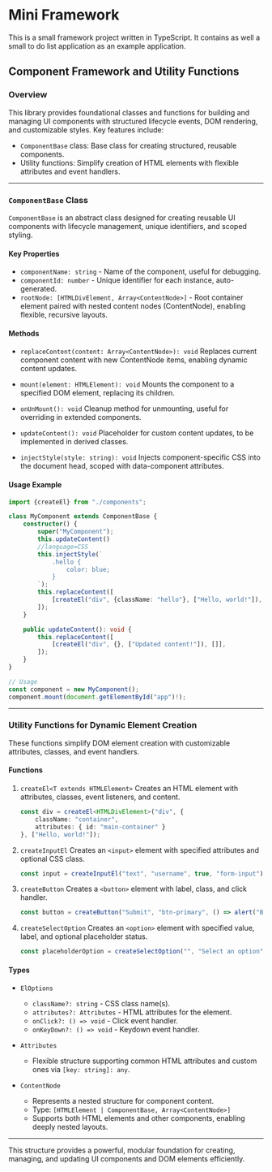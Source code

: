 # Mini Framework

This is a small framework project written in TypeScript. It contains as well a small to do list application as an example application.

## Component Framework and Utility Functions

### Overview
This library provides foundational classes and functions for building and managing UI components with structured lifecycle events, DOM rendering, and customizable styles. Key features include:

- `ComponentBase` class: Base class for creating structured, reusable components.
- Utility functions: Simplify creation of HTML elements with flexible attributes and event handlers.

---

### `ComponentBase` Class

`ComponentBase` is an abstract class designed for creating reusable UI components with lifecycle management, unique identifiers, and scoped styling.

#### Key Properties

- `componentName: string` - Name of the component, useful for debugging.
- `componentId: number` - Unique identifier for each instance, auto-generated.
- `rootNode: [HTMLDivElement, Array<ContentNode>]` - Root container element paired with nested content nodes (ContentNode), enabling flexible, recursive layouts.

#### Methods

- `replaceContent(content: Array<ContentNode>): void`
Replaces current component content with new ContentNode items, enabling dynamic content updates.

- `mount(element: HTMLElement): void`
Mounts the component to a specified DOM element, replacing its children.

- `onUnMount(): void`
Cleanup method for unmounting, useful for overriding in extended components.

- `updateContent(): void`
Placeholder for custom content updates, to be implemented in derived classes.

- `injectStyle(style: string): void`
Injects component-specific CSS into the document head, scoped with data-component attributes.

#### Usage Example

```typescript
import {createEl} from "./components";

class MyComponent extends ComponentBase {
    constructor() {
        super("MyComponent");
        this.updateContent()
        //language=CSS
        this.injectStyle(`
            .hello {
                color: blue;
            }
        `);
        this.replaceContent([
            [createEl("div", {className: "hello"}, ["Hello, world!"]), []],
        ]);
    }

    public updateContent(): void {
        this.replaceContent([
            [createEl("div", {}, ["Updated content!"]), []],
        ]);
    }
}

// Usage
const component = new MyComponent();
component.mount(document.getElementById("app")!);
```

---

### Utility Functions for Dynamic Element Creation

These functions simplify DOM element creation with customizable attributes, classes, and event handlers.

#### Functions

1. `createEl<T extends HTMLElement>`
    Creates an HTML element with attributes, classes, event listeners, and content.

    ```typescript
    const div = createEl<HTMLDivElement>("div", {
        className: "container",
        attributes: { id: "main-container" }
    }, ["Hello, world!"]);
    ```

2. `createInputEl`
   Creates an `<input>` element with specified attributes and optional CSS class.

    ```typescript
    const input = createInputEl("text", "username", true, "form-input");
    ```

3. `createButton`
    Creates a `<button>` element with label, class, and click handler.

    ```typescript
    const button = createButton("Submit", "btn-primary", () => alert("Button clicked!"));
    ```

4. `createSelectOption`
    Creates an `<option>` element with specified value, label, and optional placeholder status.

    ```typescript
    const placeholderOption = createSelectOption("", "Select an option", true);
    ```

#### Types
- `ElOptions`

    - `className?: string` - CSS class name(s).
    - `attributes?: Attributes` - HTML attributes for the element.
    - `onClick?: () => void` - Click event handler.
    - `onKeyDown?: () => void` - Keydown event handler.

- `Attributes`

    - Flexible structure supporting common HTML attributes and custom ones via `[key: string]: any`.

- `ContentNode`

    - Represents a nested structure for component content.
    - Type: `[HTMLElement | ComponentBase, Array<ContentNode>]`
    - Supports both HTML elements and other components, enabling deeply nested layouts.

---
    
This structure provides a powerful, modular foundation for creating, managing, and updating UI components and DOM elements efficiently.
